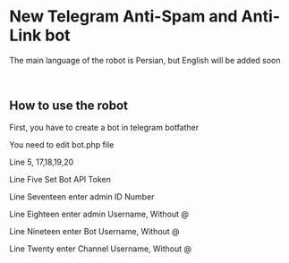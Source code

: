 <h1>New Telegram Anti-Spam and Anti-Link bot</h1>
<p>The main language of the robot is Persian, but English will be added soon</p>
<br>
<h2>How to use the robot</h2>
<p>First, you have to create a bot in telegram botfather</p>
<p>You need to edit bot.php file</p>
<p>Line 5, 17,18,19,20</p>
<p>Line Five Set Bot API Token</p>
<p>Line Seventeen enter admin ID Number</p>
<p>Line Eighteen enter admin Username, Without @</p>
<p>Line Nineteen enter Bot Username, Without @</p>
<p>Line Twenty enter Channel Username, Without @</p>
